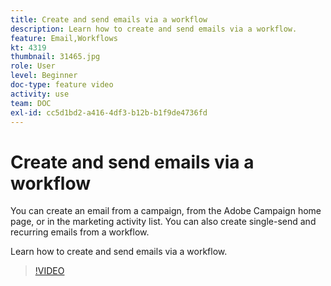 ```yaml
---
title: Create and send emails via a workflow
description: Learn how to create and send emails via a workflow.
feature: Email,Workflows
kt: 4319
thumbnail: 31465.jpg
role: User
level: Beginner
doc-type: feature video
activity: use
team: DOC
exl-id: cc5d1bd2-a416-4df3-b12b-b1f9de4736fd
---
```

# Create and send emails via a workflow

You can create an email from a campaign, from the Adobe Campaign home page, or in the marketing activity list. You can also create single-send and recurring emails from a workflow.

Learn how to create and send emails via a workflow.

>[!VIDEO](https://video.tv.adobe.com/v/31465?quality=12&learn=on)
